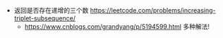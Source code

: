 - 返回是否存在递增的三个数 https://leetcode.com/problems/increasing-triplet-subsequence/ 
  - https://www.cnblogs.com/grandyang/p/5194599.html 多种解法!

